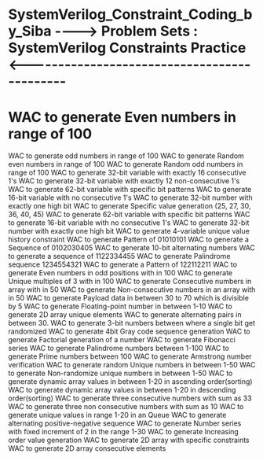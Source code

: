 # SystemVerilog_Constraint_Coding_by_Siba ---->  Problem Sets : SystemVerilog Constraints Practice <--------------------------------------------
# WAC to generate Even numbers in range of 100
WAC to generate odd numbers in range of 100
WAC to generate Random even numbers in range of 100
WAC to generate Random odd numbers in range of 100
WAC to generate 32-bit variable with exactly 16 consecutive 1's
WAC to generate 32-bit variable with exactly 12 non-consecutive 1's
WAC to generate 62-bit variable with specific bit patterns
WAC to generate 16-bit variable with no consecutive 1's
WAC to generate 32-bit number with exactly one high bit
WAC to generate Specific value generation (25, 27, 30, 36, 40, 45)
WAC to generate 62-bit variable with specific bit patterns
WAC to generate 16-bit variable with no consecutive 1's
WAC to generate 32-bit number with exactly one high bit
WAC to generate 4-variable unique value history constraint
WAC to generate Pattern of 01010101
WAC to generate a Sequence of 0102030405
WAC to generate 10-bit alternating numbers
WAC to generate a sequence of 1122334455
WAC to generate Palindrome sequence 1234554321
WAC to generate a Pattern of 122112211
WAC to generate Even numbers in odd positions with in 100
WAC to generate Unique multiples of 3 with in 100
WAC to generate Consecutive numbers in array with in 50
WAC to generate Non-consecutive numbers in an array with in 50
WAC to generate Payload data in between 30 to 70 which is divisible by 5
WAC to generate Floating-point number in between 1-10
WAC to generate 2D array unique elements
WAC to generate alternating pairs in between 30.
WAC to generate 3-bit numbers between where a single bit get randomized
WAC to generate 4bit Gray code sequence generation
WAC to generate Factorial generation of a number
WAC to generate Fibonacci series
WAC to generate Palindrome numbers between 1-100
WAC to generate Prime numbers between 100
WAC to generate Armstrong number verification
WAC to generate random Unique numbers in between 1-50
WAC to generate Non-randomize unique numbers in between 1-50
WAC to generate dynamic array values in between 1-20 in ascending order(sorting)
WAC to generate dynamic array values in between 1-20 in descending order(sorting)
WAC to generate three consecutive numbers with sum as 33 
WAC to generate three non consecutive numbers with sum as 10 
WAC to generate unique values in range 1-20 in an Queue 
WAC to generate alternating positive-negative sequence
WAC to generate Number series with fixed increment of 2 in the range 1-30
WAC to generate Increasing order value generation
WAC to generate 2D array with specific constraints
WAC to generate 2D array consecutive elements
